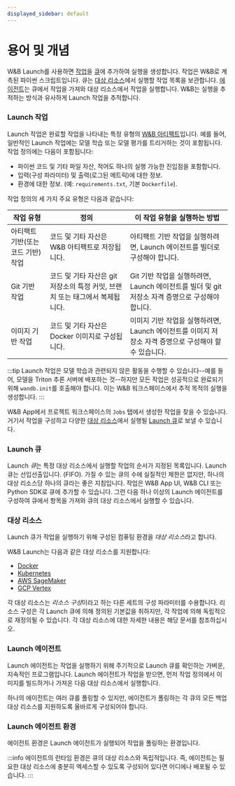 ```yaml
---
displayed_sidebar: default
---
```


# 용어 및 개념
W&B Launch를 사용하면 [작업](#launch-job)을 [큐](#launch-queue)에 추가하여 실행을 생성합니다. 작업은 W&B로 계측된 파이썬 스크립트입니다. 큐는 [대상 리소스](#target-resources)에서 실행할 작업 목록을 보관합니다. [에이전트](#launch-agent)는 큐에서 작업을 가져와 대상 리소스에서 작업을 실행합니다. W&B는 실행을 추적하는 방식과 유사하게 Launch 작업을 추적합니다.

### Launch 작업
Launch 작업은 완료할 작업을 나타내는 특정 유형의 [W&B 아티팩트](../artifacts/intro.md)입니다. 예를 들어, 일반적인 Launch 작업에는 모델 학습 또는 모델 평가를 트리거하는 것이 포함됩니다. 작업 정의에는 다음이 포함됩니다:

- 파이썬 코드 및 기타 파일 자산, 적어도 하나의 실행 가능한 진입점을 포함합니다.
- 입력(구성 파라미터) 및 출력(로그된 메트릭)에 대한 정보.
- 환경에 대한 정보. (예: `requirements.txt`, 기본 `Dockerfile`).

작업 정의의 세 가지 주요 유형은 다음과 같습니다:

| 작업 유형 | 정의 | 이 작업 유형을 실행하는 방법 | 
| ---------- | --------- | -------------- |
|아티팩트 기반(또는 코드 기반) 작업| 코드 및 기타 자산은 W&B 아티팩트로 저장됩니다.| 아티팩트 기반 작업을 실행하려면, Launch 에이전트를 빌더로 구성해야 합니다. |
|Git 기반 작업|  코드 및 기타 자산은 git 저장소의 특정 커밋, 브랜치 또는 태그에서 복제됩니다. | Git 기반 작업을 실행하려면, Launch 에이전트를 빌더 및 git 저장소 자격 증명으로 구성해야 합니다. |
|이미지 기반 작업|코드 및 기타 자산은 Docker 이미지로 구성됩니다. | 이미지 기반 작업을 실행하려면, Launch 에이전트를 이미지 저장소 자격 증명으로 구성해야 할 수 있습니다. | 

:::tip
Launch 작업은 모델 학습과 관련되지 않은 활동을 수행할 수 있습니다--예를 들어, 모델을 Triton 추론 서버에 배포하는 것--하지만 모든 작업은 성공적으로 완료되기 위해 `wandb.init`를 호출해야 합니다. 이는 W&B 워크스페이스에서 추적 목적의 실행을 생성합니다.
:::

W&B App에서 프로젝트 워크스페이스의 `Jobs` 탭에서 생성한 작업을 찾을 수 있습니다. 거기서 작업을 구성하고 다양한 [대상 리소스](#target-resources)에서 실행될 [Launch 큐](#launch-queue)로 보낼 수 있습니다.

### Launch 큐
Launch *큐*는 특정 대상 리소스에서 실행할 작업의 순서가 지정된 목록입니다. Launch 큐는 선입선출입니다. (FIFO). 가질 수 있는 큐의 수에 실질적인 제한은 없지만, 하나의 대상 리소스당 하나의 큐라는 좋은 지침입니다. 작업은 W&B App UI, W&B CLI 또는 Python SDK로 큐에 추가할 수 있습니다. 그런 다음 하나 이상의 Launch 에이전트를 구성하여 큐에서 항목을 가져와 큐의 대상 리소스에서 실행할 수 있습니다.

### 대상 리소스
Launch 큐가 작업을 실행하기 위해 구성된 컴퓨팅 환경을 *대상 리소스*라고 합니다.

W&B Launch는 다음과 같은 대상 리소스를 지원합니다:

- [Docker](./setup-launch-docker.md)
- [Kubernetes](./setup-launch-kubernetes.md)
- [AWS SageMaker](./setup-launch-sagemaker.md)
- [GCP Vertex](./setup-vertex.md)

각 대상 리소스는 *리소스 구성*이라고 하는 다른 세트의 구성 파라미터를 수용합니다. 리소스 구성은 각 Launch 큐에 의해 정의된 기본값을 취하지만, 각 작업에 의해 독립적으로 재정의될 수 있습니다. 각 대상 리소스에 대한 자세한 내용은 해당 문서를 참조하십시오.

### Launch 에이전트
Launch 에이전트는 작업을 실행하기 위해 주기적으로 Launch 큐를 확인하는 가벼운, 지속적인 프로그램입니다. Launch 에이전트가 작업을 받으면, 먼저 작업 정의에서 이미지를 빌드하거나 가져온 다음 대상 리소스에서 실행합니다.

하나의 에이전트는 여러 큐를 폴링할 수 있지만, 에이전트가 폴링하는 각 큐의 모든 백업 대상 리소스를 지원하도록 올바르게 구성되어야 합니다.

### Launch 에이전트 환경
에이전트 환경은 Launch 에이전트가 실행되어 작업을 폴링하는 환경입니다.

:::info
에이전트의 런타임 환경은 큐의 대상 리소스와 독립적입니다. 즉, 에이전트는 필요한 대상 리소스에 충분히 엑세스할 수 있도록 구성되어 있다면 어디에나 배포될 수 있습니다.
:::